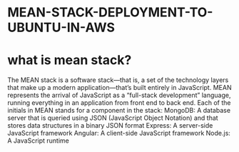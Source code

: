# MEAN-STACK-DEPLOYMENT-TO-UBUNTU-IN-AWS
# what is mean stack?
The MEAN stack is a software stack—that is, a set of the technology layers that make up a modern application—that’s built entirely in JavaScript. MEAN represents the arrival of JavaScript as a “full-stack development” language, running everything in an application from front end to back end. Each of the initials in MEAN stands for a component in the stack:
MongoDB: A database server that is queried using JSON (JavaScript Object Notation) and that stores data structures in a binary JSON format
Express: A server-side JavaScript framework
Angular: A client-side JavaScript framework
Node.js: A JavaScript runtime

